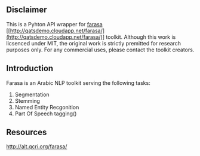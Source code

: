 ## Disclaimer

This is a Pyhton API wrapper for [farasa](http://qatsdemo.cloudapp.net/farasa/) [[http://qatsdemo.cloudapp.net/farasa/](http://qatsdemo.cloudapp.net/farasa/)] toolkit. Although this work is licsenced under MIT, the original work is strictly premitted for research purposes only. For any commercial uses, please contact the toolkit creators.

 ## Introduction
 Farasa is  an Arabic NLP toolkit serving the following tasks:
 1. Segmentation
 2. Stemming
 3. Named Entity Recgonition
 4. Part Of Speech tagging()

## Resources
http://alt.qcri.org/farasa/
<!--stackedit_data:
eyJoaXN0b3J5IjpbMTQzMTgyNTk2MiwzNTg2NTMzOTJdfQ==
-->